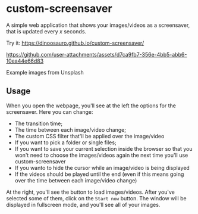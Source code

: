 # custom-screensaver

A simple web application that shows your images/videos as a screensaver, that is updated every *x* seconds.

Try it: https://dinoosauro.github.io/custom-screensaver/



https://github.com/user-attachments/assets/d7ca9fb7-356e-4bb5-abb6-10ea44e66d83



Example images from Unsplash
## Usage

When you open the webpage, you'll see at the left the options for the screensaver. Here you can change:
- The transition time;
- The time between each image/video change;
- The custom CSS filter that'll be applied over the image/video
- If you want to pick a folder or single files;
- If you want to save your current selection inside the browser so that you won't need to choose the images/videos again the next time you'll use custom-screensaver
- If you wanto to hide the cursor while an image/video is being displayed
- If the videos should be played until the end (even if this means going over the time between each image/video change)

At the right, you'll see the button to load images/videos. After you've selected some of them, click on the `Start now` button. The window will be displayed in fullscreen mode, and you'll see all of your images.
